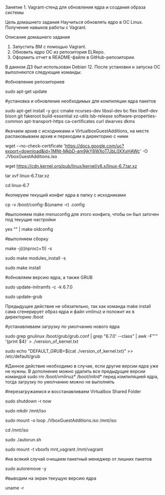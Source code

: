 Занятие 1. Vagrant-стенд для обновления ядра и создания образа системы

Цель домашнего задания
Научиться обновлять ядро в ОС Linux. Получение навыков работы с Vagrant. 

Описание домашнего задания
1) Запустить ВМ с помощью Vagrant.
2) Обновить ядро ОС из репозитория ELRepo.
3) Оформить отчет в README-файле в GitHub-репозитории.

В данном ДЗ был использован Debian 12. После установки и запуска ОС выполняются следующие команды:

#обновление репозиториев

sudo apt-get update


#установка и обновление необходимых для компиляции ядра пакетов

sudo apt-get install -y gcc cmake ncurses-dev libssl-dev bc flex libelf-dev bison git fakeroot build-essential xz-utils lsb-release software-properties-common apt-transport-https ca-certificates curl dwarves dkms


#качаем архив с исходниками и VirtualboxGuestAdditions, на месте распаковываем архив и переходим в директорию с ними

wget --no-check-certificate 'https://docs.google.com/uc?export=download&id=1MNt-MkbD-am9jkY8WXoT7JbL0XXxHAWc' -O ./VboxGuestAdditions.iso

wget https://cdn.kernel.org/pub/linux/kernel/v6.x/linux-6.7.tar.xz

tar xvf linux-6.7.tar.xz

cd linux-6.7


#копируем текущий конфиг ядра в папку с исходниками

cp -v /boot/config-$(uname -r) .config


#выполняем make menuconfig для этого конфига, чтобы он был заточен под текущие настройки

yes "" | make oldconfig


#выполняем сборку

make -j$(($(nproc)+1)) -s

sudo make modules_install -s

sudo make install


#обновляем версию ядра, а также GRUB

sudo update-initramfs -c -k 6.7.0

sudo update-grub

Предыдущее действие не обязательно, так как команда make install сама сгенерирует образ ядра и файл vmlinuz и положит их в директорию /boot


#устанавливаем загрузку по умолчанию нового ядра

sudo grep gnulinux /boot/grub/grub.conf | grep "6.7.0' --class" | awk -F"'" '{print $4}' > ./version_of_kernel.txt

sudo echo "DEFAULT_GRUB=$(cat ./version_of_kernel.txt)" >> /etc/default/grub

#Данное действие необходимо в случае, если другие версии ядра уже не нужны. В дополнение можно удалить все предыдущие версии командой sudo rm /boot/vmlinuz* /boot/initrd* перед компиляцией ядра, тогда загрузку по умолчанию можно не выполнять


#перезагружаемся и восстанавливаем Virtualbox Shared Folder

sudo shutdown -r now

sudo mkdir /mnt/iso

sudo mount -o loop ./VboxGuestAdditions.iso /mnt/iso

cd /mnt/iso

sudo ./autorun.sh

sudo mount -t vboxfs mnt_vagrant /mnt/vagrant


#на всякий случай очищаем пакетный менеджер от лишних пакетов

sudo autoremove -y

#выводим на экран текущую версию ядра

uname -r
